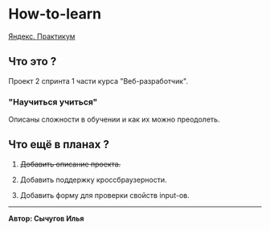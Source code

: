 # How-to-learn
[Яндекс. Практикум](https://praktikum.yandex.ru)

## Что это ?
Проект 2 спринта 1 части курса "Веб-разработчик".

### "Научиться учиться"
Описаны сложности в обучении и как их можно преодолеть.

## Что ещё в планах ?
1. ~~Добавить описание проекта.~~

2. Добавить поддержку кроссбраузерности.

3. Добавить форму для проверки свойств input-ов.

-----
**Автор: Сычугов Илья**